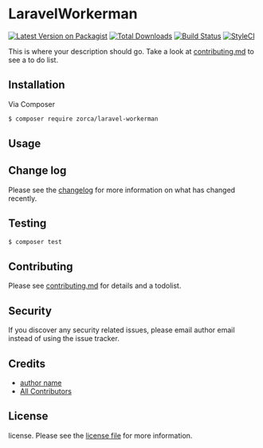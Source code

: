 # LaravelWorkerman

[![Latest Version on Packagist][ico-version]][link-packagist]
[![Total Downloads][ico-downloads]][link-downloads]
[![Build Status][ico-travis]][link-travis]
[![StyleCI][ico-styleci]][link-styleci]

This is where your description should go. Take a look at [contributing.md](contributing.md) to see a to do list.

## Installation

Via Composer

``` bash
$ composer require zorca/laravel-workerman
```

## Usage

## Change log

Please see the [changelog](changelog.md) for more information on what has changed recently.

## Testing

``` bash
$ composer test
```

## Contributing

Please see [contributing.md](contributing.md) for details and a todolist.

## Security

If you discover any security related issues, please email author email instead of using the issue tracker.

## Credits

- [author name][link-author]
- [All Contributors][link-contributors]

## License

license. Please see the [license file](license.md) for more information.

[ico-version]: https://img.shields.io/packagist/v/zorca/laravel-workerman.svg?style=flat-square
[ico-downloads]: https://img.shields.io/packagist/dt/zorca/laravel-workerman.svg?style=flat-square
[ico-travis]: https://img.shields.io/travis/zorca/laravel-workerman/master.svg?style=flat-square
[ico-styleci]: https://styleci.io/repos/12345678/shield

[link-packagist]: https://packagist.org/packages/zorca/laravel-workerman
[link-downloads]: https://packagist.org/packages/zorca/laravel-workerman
[link-travis]: https://travis-ci.org/zorca/laravel-workerman
[link-styleci]: https://styleci.io/repos/12345678
[link-author]: https://github.com/zorca
[link-contributors]: ../../contributors
